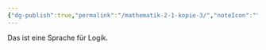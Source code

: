 ```yaml
---
{"dg-publish":true,"permalink":"/mathematik-2-1-kopie-3/","noteIcon":""}
---
```


Das ist eine Sprache für Logik.